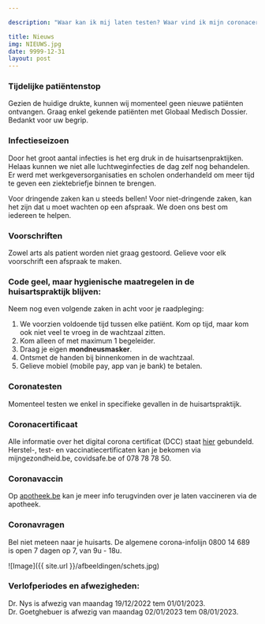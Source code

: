 ```yaml
---

description: "Waar kan ik mij laten testen? Waar vind ik mijn coronacertificaat? Welke zijn de laatste coronamaatregelen? Wanneer is mijn dokter in verlof?"

title: Nieuws
img: NIEUWS.jpg
date: 9999-12-31
layout: post
---
```


### Tijdelijke patiëntenstop
Gezien de huidige drukte, kunnen wij momenteel geen nieuwe patiënten ontvangen. Graag enkel gekende patiënten met Globaal Medisch Dossier. Bedankt voor uw begrip.

### Infectieseizoen
Door het groot aantal infecties is het erg druk in de huisartsenpraktijken. Helaas kunnen we niet alle luchtweginfecties de dag zelf nog behandelen. Er werd met werkgeversorganisaties en scholen onderhandeld om meer tijd te geven een ziektebriefje binnen te brengen. <br>

Voor dringende zaken kan u steeds bellen! Voor niet-dringende zaken, kan het zijn dat u moet wachten op een afspraak. We doen ons best om iedereen te helpen.

### Voorschriften
Zowel arts als patient worden niet graag gestoord. Gelieve voor elk voorschrift een afspraak te maken.

### Code geel, maar hygienische maatregelen in de huisartspraktijk blijven:

Neem nog even volgende zaken in acht voor je raadpleging: <br>

1. We voorzien voldoende tijd tussen elke patiënt. Kom op tijd, maar kom ook niet veel te vroeg in de wachtzaal zitten. <br>
2. Kom alleen of met maximum 1 begeleider.<br>
3. Draag je eigen **mondneusmasker**.<br>
4. Ontsmet de handen bij binnenkomen in de wachtzaal.<br>
5. Gelieve mobiel (mobile pay, app van je bank) te betalen. <br>

### Coronatesten

Momenteel testen we enkel in specifieke gevallen in de huisartspraktijk.<br>

### Coronacertificaat
Alle informatie over het digital corona certificat (DCC) staat [hier](https://www.vlaanderen.be/covid-certificaat) gebundeld.<br>
Herstel-, test- en vaccinatiecertificaten kan je bekomen via mijngezondheid.be, covidsafe.be of 078 78 78 50.<br>

### Coronavaccin
  Op [apotheek.be](https://www.apotheek.be/) kan je meer info terugvinden over je laten vaccineren via de apotheek. <br>


### Coronavragen
Bel niet meteen naar je huisarts. De algemene corona-infolijn 0800 14 689 is open 7 dagen op 7, van 9u - 18u.
  



![Image]({{ site.url }}/afbeeldingen/schets.jpg)



### Verlofperiodes en afwezigheden:
Dr. Nys is afwezig van maandag 19/12/2022 tem 01/01/2023. <br>
Dr. Goetghebuer is afwezig van maandag 02/01/2023 tem 08/01/2023. <br>
                                          



